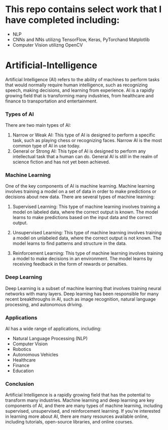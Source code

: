 # This repo contains select work that I have completed including: 

* NLP 
* CNNs and NNs utilizng TensorFlow, Keras, PyTorchand Matplotlib
* Computer Vision utilizng OpenCV

# Artificial-Intelligence

Artificial Intelligence (AI) refers to the ability of machines to perform tasks that would normally require human intelligence, such as recognizing speech, making decisions, and learning from experience. AI is a rapidly growing field that is transforming many industries, from healthcare and finance to transportation and entertainment.

### Types of AI
There are two main types of AI:

1. Narrow or Weak AI: This type of AI is designed to perform a specific task, such as playing chess or recognizing faces. Narrow AI is the most common type of AI in use today.
2. General or Strong AI: This type of AI is designed to perform any intellectual task that a human can do. General AI is still in the realm of science fiction and has not yet been achieved.

### Machine Learning
One of the key components of AI is machine learning. Machine learning involves training a model on a set of data in order to make predictions or decisions about new data. There are several types of machine learning:

1. Supervised Learning: This type of machine learning involves training a model on labeled data, where the correct output is known. The model learns to make predictions based on the input data and the correct output.

2. Unsupervised Learning: This type of machine learning involves training a model on unlabeled data, where the correct output is not known. The model learns to find patterns and structure in the data.

3. Reinforcement Learning: This type of machine learning involves training a model to make decisions in an environment. The model learns by receiving feedback in the form of rewards or penalties.

### Deep Learning
Deep Learning is a subset of machine learning that involves training neural networks with many layers. Deep learning has been responsible for many recent breakthroughs in AI, such as image recognition, natural language processing, and autonomous driving.

### Applications
AI has a wide range of applications, including:

* Natural Language Processing (NLP)
* Computer Vision
* Robotics
* Autonomous Vehicles
* Healthcare
* Finance
* Education

### Conclusion
Artificial Intelligence is a rapidly growing field that has the potential to transform many industries. Machine learning and deep learning are key components of AI, and there are many types of machine learning, including supervised, unsupervised, and reinforcement learning. If you're interested in learning more about AI, there are many resources available online, including tutorials, open-source libraries, and online courses.


